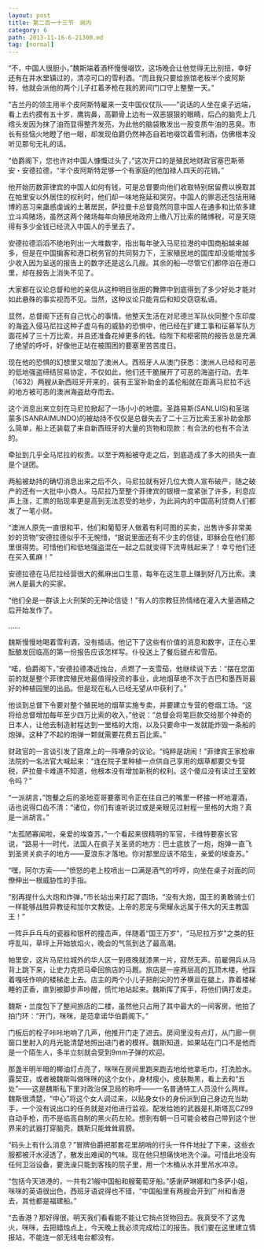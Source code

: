 ```yaml
---
layout: post
title: 第二百一十三节　涧内
category: 6
path: 2013-11-16-6-21300.md
tag: [normal]
---
```


“不，中国人很胆小，”魏斯端着酒杯慢慢啜饮，这场晚会让他觉得无比别扭，幸好还有在井水里镇过的，清凉可口的雪利酒。“而且我只要给旅馆老板半个皮阿斯特，他就会派他的两个儿子扛着矛枪在我的房间门口守上整整一天。”

“吉兰丹的领主用半个皮阿斯特雇来一支中国仪仗队――”说话的人坐在桌子远端，看上去约摸有五十岁，鹰钩鼻，高颧骨上边有一双恶狠狠的眼睛，后凸的脑壳上几绺头发因为抹了油而显得整齐发亮，为此他的脑袋散发出一股变质牛油的恶臭。市长有些恼火地瞪了他一眼，却发现伯爵仍然神态自若地啜饮着雪利酒，仿佛根本没听见那句无礼的话。

“伯爵阁下，您也许对中国人慷慨过头了，”这次开口的是殖民地财政官塞巴斯蒂安・安德拉德，“半个皮阿斯特足够一个有家庭的他加禄人四天的花销。”

他开始历数菲律宾的中国人如何有钱，可是总督要向他们收取特别居留费以换取其在帕里安以外居住的权利时，他们却一味地拖延和哭穷。中国人的罪恶还包括用赌博的恶习来蛊惑虔诚的土著居民，萨拉曼卡总督竟然同意中国人在通多和比侬多建立斗鸡赌场，虽然这两个赌场每年向殖民地政府上缴八万比索的赌博税，可是天晓得有多少金钱已经流入中国人的手里去了。

安德拉德滔滔不绝地列出一大堆数字，指出每年驶入马尼拉港的中国商船越来越多，但是在中国掮客和港口税务官的共同努力下，王家殖民地的国库却没能增加多少收入因为呈送的报告上的数字还是这么几艘。其余的船―尽管它们都停泊在港口里，却在报告上消失不见了。

大家都在议论总督和他的亲信从这种明目张胆的舞弊中到底得到了多少好处才能对如此悬殊的事实视而不见。当然，这种议论只能背后和知交窃窃私语。

显然，总督阁下还有自己忧心的事情。他整天生活在对尼德兰军队伙同整个东印度的海盗入侵马尼拉这种子虚乌有的威胁的恐惧中，他已经在扩建工事和征募军队方面花掉了三十万比索，并且还准备花掉更多的钱。给陛下和枢密院的报告总是充满了绝望的呼吁，好像他正站在被围困的要塞里苦苦度日。

现在他的恐惧的幻想里又增加了澳洲人。西班牙人从澳门获悉：澳洲人已经和可恶的低地强盗缔结贸易协定，不仅如此，他们还干脆展开了可恶的海盗行动。去年（1632）两艘从新西班牙开来的，装有王室补助金的盖伦船就在距离马尼拉不远的地方被可恶的澳洲海盗劫夺而去。

这个消息出来立刻在马尼拉掀起了一场小小的地震。圣路易斯(SANLUIS)和圣瑞蒙多(SANRAIMUNDO)的被劫持不仅仅是总督失去了二十三万比索王家补助金那么简单，船上还装载了来自新西班牙的大量的货物和现款：有合法的也有不合法的。

牵扯到几乎全马尼拉的权贵。以至于两船被夺走之后，到底造成了多大的损失一直是个谜团。

两船被劫持的确切消息出来之后不久，马尼拉就有好几位大商人宣布破产，随之破产的还有一大批中小商人。马尼拉乃至整个菲律宾的银根一度紧张了许多，利息应声上涨，汇票的贴现率更是高到无法忍受的地步，为此涧内的中国高利贷商人们都发了一笔小财。

“澳洲人原先一直很和平，他们和葡萄牙人做着有利可图的买卖，出售许多非常美妙的货物”安德拉德似乎不无惋惜，“据说里面还有不少主的信徒，耶稣会在他们那里很得势。可惜他们和低地强盗混在一起之后就变得下流卑贱起来了！幸亏他们还在买入蕉麻！”

安德拉德在马尼拉经营很大的蕉麻出口生意，每年在这生意上赚到好几万比索。澳洲人是最大的买家。

“他们全是一群该上火刑架的无神论信徒！”有人的宗教狂热情绪在灌入大量酒精之后开始发作了。

……

魏斯慢慢地喝着雪利酒，没有插话。他记下了这些有价值的消息和数字，正在心里酝酿发回临高的第一份报告应该怎样写。仆役送上了餐后甜点和雪茄。

“喏，伯爵阁下，”安德拉德凑近烛台，点燃了一支雪茄，他继续说下去：“摆在您面前的就是整个菲律宾殖民地最值得投资的事业，此地烟草绝不次于古巴和墨西哥最好的种植园里的出品。但是现在私人已经无望从中获利了。”

他谈到总督下令要对整个殖民地的烟草实施专卖，并要建立专营的卷烟工场。“这将给总督增加每年至少四万比索的收入，”他说：“总督会将笔巨款交给那个神奇的日本人，让他去制造射程达到一里格的大炮，以及只要命中一发就能炸毁一条船的炮弹。这种了不起的炮弹一颗就需要花费五百比索。”

财政官的一言谈引发了筵席上的一阵嘈杂的议论。“纯粹是胡闹！”菲律宾王家检审法院的一名法官大喊起来：“连在院子里种植一点供自己享用的烟草都要交专营税，萨拉曼卡难道不知道，他根本没有增加新税的权利。这个傻瓜没有读过王室敕令吗？”

“一派胡言，”饱餐之后的圣地亚哥要塞司令正在往自己的嘴里一杯接一杯地灌酒，话也说得口齿不清：“诸位，你们有谁听说过或是亲眼见过射程一里格的大炮？真是一派胡言。”

“太孤陋寡闻啦，亲爱的埃查苏，”一个看起来很精明的军官，卡维特要塞长官说，“路易十一时代，法国人在疯子关圣贤的地方：巴士底放了一炮，炮弹一直飞到圣贤关疯子的地方――夏浪东才落地。你对那里应该不陌生，亲爱的埃查苏。”

“嘿，阿尔方索――”愤怒的老上校喷出一口满是酒气的哼哼，向坐在桌子对面的同僚伸出一根威胁性的手指。

“别再提什么大炮和炸弹，”市长站出来打起了圆场，“没有大炮，国王的勇敢骑士们一样能够战胜异教徒和加尔文教徒。上帝的恩宠与荣耀永远属于伟大的天主教国王！”

一阵乒乒乓乓的瓷器和银杯的撞击声，伴随着“国王万岁”，“马尼拉万岁”之类的狂呼乱叫，草坪上开始放焰火，晚会的气氛到达了最高潮。

帕里安，这片马尼拉城外的华人区一到夜晚就漆黑一片，寂然无声。前雇佣兵从马背上跳下来，让史力克把马牵回旅店的马厩。旅店是一座两层高的瓦顶木楼，他踩着嘎吱作响的楼梯走上去。店主的两个小儿子把削尖的竹矛横亘在腿上，靠着楼梯睡的正香，直到被脚步声吵醒，慌忙地站起来。魏斯挥了挥手，将他们俩打发走。

魏斯・兰度包下了整间旅店的二楼，虽然他只占用了其中最大的一间客房。他拍了拍门环：“开门，咪咪，是范拿诺华伯爵阁下。”

门板后的栓子咔咔地响了几声，他推开门走了进去。房间里没有点灯，从门廊一侧窗口里射入的月光能清楚地照出进门者的模样。魏斯知道，如果站在门口不是他而是一个陌生人，多半立刻就会受到9mm子弹的欢迎。

那盏半明半暗的椰油灯点亮了，咪咪在房间里跑来跑去地给他拿毛巾，打洗脸水。露契亚，或者被魏斯叫做咪咪的这个女仆，身材瘦小，皮肤黝黑，看上去和“五处”――这是魏斯私下里对政治保卫局的称呼――一名普通特工人员没什么两样。魏斯很清楚，“中心”将这个女人调过来，以贴身女仆的身份派到自己身边充当助手，一个没有说出口的任务就是对他进行监视。配发给她的武器是扎斯塔瓦CZ99自动手枪，而不是临高自制的黑火药左轮。想到有朝一日可能会被自己带到这个世界来的武器打穿脑壳，魏斯只能耸耸肩膀。

“码头上有什么消息？”冒牌伯爵把那套花里胡哨的行头一件件地扯了下来，这些衣服都被汗水浸透了，散发出难闻的气味。现在他只想痛快地洗个澡。可惜此地没有任何卫浴设备，要洗澡只能到客栈的院子里，用一个木桶从水井里吊水冲凉。

“包括今天进港的，一共有21艘中国船和艘葡萄牙船。”感谢萨琳娜和门多萨小姐，咪咪的英语很出色，西班牙语说得也不错，“中国船里有两艘会开到广州和香港去，其他都是福建船。”

“去香港？那好得很。明天我们看看能不能让它捎点货物回去。我真受不了这鬼火，咪咪，去把蜡烛点上，今天晚上我必须完成给江的报告。我们要在这里建立情报站，不能连一部无线电台都没有。
